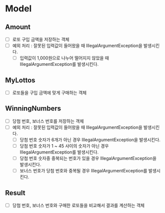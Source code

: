 # Model
## Amount
- [ ] 로또 구입 금액을 저장하는 객체
- [ ] 예외 처리 : 잘못된 입력값이 들어왔을 때 IllegalArgumentException을 발생시킨다.
    - [ ] 입력값이 1,000원으로 나누어 떨어지지 않았을 때 IllegalArgumentException를 발생시킨다.

## MyLottos
- [ ] 로또들을 구입 금액에 맞게 구매하는 객체

## WinningNumbers
- [ ] 당첨 번호, 보너스 번호를 저장하는 객체
- [ ] 예외 처리 : 잘못된 입력값이 들어왔을 때 IllegalArgumentException을 발생시킨다.
    - [ ] 당첨 번호 숫자가 6개가 아닌 경우 IllegalArgumentException을 발생시킨다.
    - [ ] 당첨 번호 숫자가 1 ~ 45 사이의 숫자가 아닌 경우 IllegalArgumentException를 발생시킨다.
    - [ ] 당첨 번호 숫자중 중복되는 번호가 있을 경우 IllegalArgumentException을 발생시킨다.
    - [ ] 보너스 번호가 당첨 번호와 중복될 경우 IllegalArgumentException를 발생시킨다.

## Result
- [ ] 당첨 번호, 보너스 번호와 구매한 로또들을 비교해서 결과를 계산하는 객체

